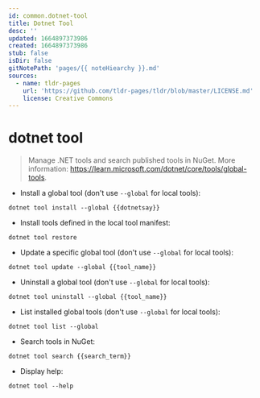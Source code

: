 ```yaml
---
id: common.dotnet-tool
title: Dotnet Tool
desc: ''
updated: 1664897373986
created: 1664897373986
stub: false
isDir: false
gitNotePath: 'pages/{{ noteHiearchy }}.md'
sources:
  - name: tldr-pages
    url: 'https://github.com/tldr-pages/tldr/blob/master/LICENSE.md'
    license: Creative Commons
---
```

# dotnet tool

> Manage .NET tools and search published tools in NuGet.
> More information: <https://learn.microsoft.com/dotnet/core/tools/global-tools>.

- Install a global tool (don't use `--global` for local tools):

`dotnet tool install --global {{dotnetsay}}`

- Install tools defined in the local tool manifest:

`dotnet tool restore`

- Update a specific global tool (don't use `--global` for local tools):

`dotnet tool update --global {{tool_name}}`

- Uninstall a global tool (don't use `--global` for local tools):

`dotnet tool uninstall --global {{tool_name}}`

- List installed global tools (don't use `--global` for local tools):

`dotnet tool list --global`

- Search tools in NuGet:

`dotnet tool search {{search_term}}`

- Display help:

`dotnet tool --help`

